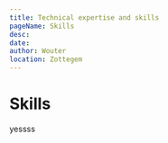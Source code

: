 ```yaml
---
title: Technical expertise and skills
pageName: Skills
desc:
date:
author: Wouter
location: Zottegem
---
```

# Skills

yessss
